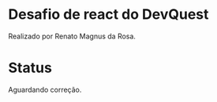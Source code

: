 # Desafio de react do DevQuest

Realizado por Renato Magnus da Rosa.

# Status

Aguardando correção. 